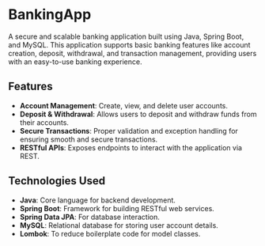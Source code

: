 # BankingApp

A secure and scalable banking application built using Java, Spring Boot, and MySQL. This application supports basic banking features like account creation, deposit, withdrawal, and transaction management, providing users with an easy-to-use banking experience.

## Features
- **Account Management**: Create, view, and delete user accounts.
- **Deposit & Withdrawal**: Allows users to deposit and withdraw funds from their accounts.
- **Secure Transactions**: Proper validation and exception handling for ensuring smooth and secure transactions.
- **RESTful APIs**: Exposes endpoints to interact with the application via REST.

## Technologies Used
- **Java**: Core language for backend development.
- **Spring Boot**: Framework for building RESTful web services.
- **Spring Data JPA**: For database interaction.
- **MySQL**: Relational database for storing user account details.
- **Lombok**: To reduce boilerplate code for model classes.
